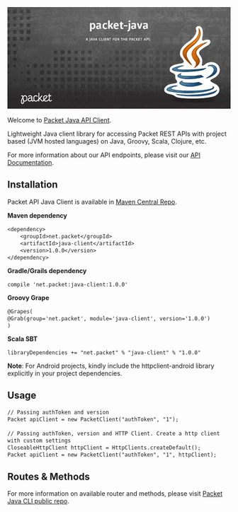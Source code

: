 <!-- <meta>
{
    "title":"Java",
    "slug":"java",
    "description":"An official Java client for the Packet API",
    "author":"Zalkar Ziiaidin",
    "github":"zalkar-z",
    "date": "2019/12/11",
    "tag":["Java", "CLI"]
}
</meta> -->

![Packet Java API Client Banner](/images/libraries/java/java-banner.png)

Welcome to [Packet Java API Client](https://github.com/packethost/packet-java).

Lightweight Java client library for accessing Packet REST APIs with project based (JVM hosted languages) on Java, Groovy, Scala, Clojure, etc.

For more information about our API endpoints, please visit our [API Documentation](https://www.packet.com/developers/api/).

## Installation

Packet API Java Client is available in [Maven Central Repo](https://search.maven.org/search?q=g:net.packet%20AND%20a:java-client).

**Maven dependency**

```
<dependency>
    <groupId>net.packet</groupId>
    <artifactId>java-client</artifactId>
    <version>1.0.0</version>
</dependency>
```

**Gradle/Grails dependency**

```
compile 'net.packet:java-client:1.0.0'
```

**Groovy Grape**

```
@Grapes(
@Grab(group='net.packet', module='java-client', version='1.0.0')
)
```

**Scala SBT**

```
libraryDependencies += "net.packet" % "java-client" % "1.0.0"
```

**Note**: For Android projects, kindly include the httpclient-android library explicitly in your project dependencies.

## Usage

```
// Passing authToken and version
Packet apiClient = new PacketClient("authToken", "1");

// Passing authToken, version and HTTP Client. Create a http client with custom settings
CloseableHttpClient httpClient = HttpClients.createDefault();
Packet apiClient = new PacketClient("authToken", "1", httpClient);
```

## Routes & Methods

For more information on available router and methods, please visit [Packet Java CLI public repo](https://github.com/packethost/packet-java).

